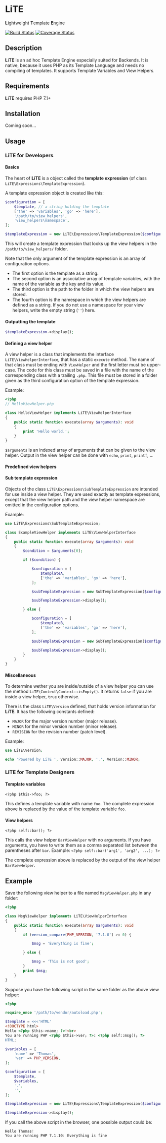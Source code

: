 LiTE
====
**Li**ghtweight **T**emplate **E**ngine

[![Build Status](https://travis-ci.org/tpawl/LiTE.svg?branch=master)](https://travis-ci.org/tpawl/LiTE)
[![Coverage Status](https://coveralls.io/repos/github/tpawl/LiTE/badge.svg)](https://coveralls.io/github/tpawl/LiTE)

Description
-----------

**LiTE** is an ad hoc Template Engine especially suited for Backends.
It is native, because it uses PHP as its Template Language and needs no compiling of templates.
It supports Template Variables and View Helpers.

Requirements
------------

**LiTE** requires PHP 7.1+

Installation
------------

Coming soon...

Usage
-----

### LiTE for Developers

#### Basics

The heart of **LiTE** is a object called the **template expression** (of class `LiTE\Expressions\TemplateExpression`).

A template expression object is created like this:

```php
$configuration = [
    $template, // a string holding the template
    ['the' => 'variables', 'go' => 'here'],
    '/path/to/view_helpers',
    'view_helpers\namespace',
];

$templateExpression = new LiTE\Expressions\TemplateExpression($configuration);
```
This will create a template expression that looks up the view helpers in the `/path/to/view_helpers/` folder.

Note that the only argument of the template expression is an array of configuration options.
* The first option is the template as a string.
* The second option is an associative array of template variables, with the name of the variable as the key and its value.
* The third option is the path to the folder in which the view helpers are stored.
* The fourth option is the namespace in which the view helpers are defined as a string. If you do not use a namespace for your view helpers, write the empty string (`''`) here.

#### Outputting the template

```php
$templateExpression->display();
```

#### Defining a view helper

A view helper is a class that implements the interface `LiTE\ViewHelperInterface`, that has a static `execute` method.
The name of that class must be ending with `ViewHelper` and the first letter must be upper-case.
The code for this class must be saved in a file with the name of the corresponding class with a trailing `.php`.
This file must be stored in a folder given as the third configuration option of the template expression.

Example:

```php
<?php
// HelloViewHelper.php

class HelloViewHelper implements LiTE\ViewHelperInterface
{
    public static function execute(array $arguments): void
    {
        print 'Hello world.';
    }
}

```

`$arguments` is an indexed array of arguments that can be given to the view helper.
Output in the view helper can be done with `echo`, `print`, `printf`, ...

#### Predefined view helpers

#### Sub template expression

Objects of the class `LiTE\Expressions\SubTemplateExpression` are intended for use inside a view helper.
They are used exactly as template expressions, except that the view helper path and the view helper namespace are omitted in the configuration options.

Example:

```php
use LiTE\Expressions\SubTemplateExpression;

class ExampleViewHelper implements LiTE\ViewHelperInterface
{
    public static function execute(array $arguments): void
    {
        $condition = $arguments[0];

        if ($condition) {

            $configuration = [
                $templateA,
                ['the' => 'variables', 'go' => 'here'],
            ];

            $subTemplateExpression = new SubTemplateExpression($configuration);

            $subTemplateExpression->display();

        } else {

            $configuration = [
                $templateB,
                ['the' => 'variables', 'go' => 'here'],
            ];

            $subTemplateExpression = new SubTemplateExpression($configuration);

            $subTemplateExpression->display();
        }
    }
}
```

#### Miscellaneous

To determine wether you are inside/outside of a view helper you can use the method `LiTE\Context\Context::isEmpty()`.
It returns `false` if you are inside a view helper, `true` otherwise.

There is the class `LiTE\Version` defined, that holds version information for **LiTE**.
It has the following constants defined:
* `MAJOR` for the major version number (major release).
* `MINOR` for the minor version number (minor release).
* `REVISION` for the revision number (patch level).

Example:

```php
use LiTE\Version;

echo 'Powered by LiTE ', Version::MAJOR, '.', Version::MINOR;
```

### LiTE for Template Designers

#### Template variables

```
<?php $this->foo; ?>
```

This defines a template variable with name `foo`.
The complete expression above is replaced by the value of the template variable `foo`.

#### View helpers

```
<?php self::bar(); ?>
```

This calls the view helper `BarViewHelper` with no arguments.
If you have arguments, you have to write them as a comma separated list between the parentheses after `bar`.
Example: `<?php self::bar('arg1', 'arg2', ...); ?>`

The complete expression above is replaced by the output of the view helper `BarViewHelper`.

Example
-------

Save the following view helper to a file named `MsgViewHelper.php` in any folder:

```php
<?php

class MsgViewHelper implements LiTE\ViewHelperInterface
{
    public static function execute(array $arguments): void
    {
        if (version_compare(PHP_VERSION, '7.1.0') >= 0) {

            $msg = 'Everything is fine';

        } else {

            $msg = 'This is not good';
        }
        print $msg;
    }
}

```

Suppose you have the following script in the same folder as the above view helper:

```php
<?php

require_once '/path/to/vendor/autoload.php';

$template = <<<'HTML'
<!DOCTYPE html>
Hello <?php $this->name; ?>!<br>
You are running PHP <?php $this->ver; ?>: <?php self::msg(); ?>
HTML;

$variables = [
    'name' => 'Thomas',
    'ver' => PHP_VERSION,
];

$configuration = [
    $template,
    $variables,
    '.',
    '',
];

$templateExpression = new LiTE\Expressions\TemplateExpression($configuration);

$templateExpression->display();

```

If you call the above script in the browser, one possible output could be:

```
Hello Thomas!
You are running PHP 7.1.10: Everything is fine
```
